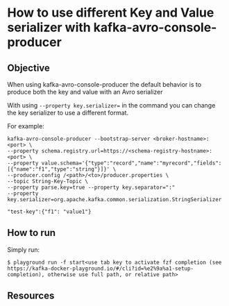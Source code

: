 # How to use different Key and Value serializer with kafka-avro-console-producer

## Objective

When using kafka-avro-console-producer the default behavior is to produce both the key and value with an Avro serializer

With using ``--property key.serializer=`` in the command you can change the key serializer to use a different format.

For example:
```
kafka-avro-console-producer --bootstrap-server <broker-hostname>:<port> \
--property schema.registry.url=https://<schema-registry-hostname>:<port> \
--property value.schema='{"type":"record","name":"myrecord","fields":[{"name":"f1","type":"string"}]}' \
--producer.config /<path>/<to>/producer.properties \
--topic String-Key-Topic \
--property parse.key=true --property key.separator=":"
--property key.serializer=org.apache.kafka.common.serialization.StringSerializer

"test-key":{"f1": "value1"}
```

## How to run

Simply run:

```
$ playground run -f start<use tab key to activate fzf completion (see https://kafka-docker-playground.io/#/cli?id=%e2%9a%a1-setup-completion), otherwise use full path, or relative path>
```

## Resources
